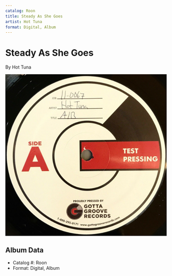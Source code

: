```yaml
---
catalog: Roon
title: Steady As She Goes
artist: Hot Tuna
format: Digital, Album
---
```


# Steady As She Goes

By Hot Tuna

![](../../assets/albumcovers/Hot_Tuna-Steady_As_She_Goes.png)

## Album Data

- Catalog #: Roon
- Format: Digital, Album

